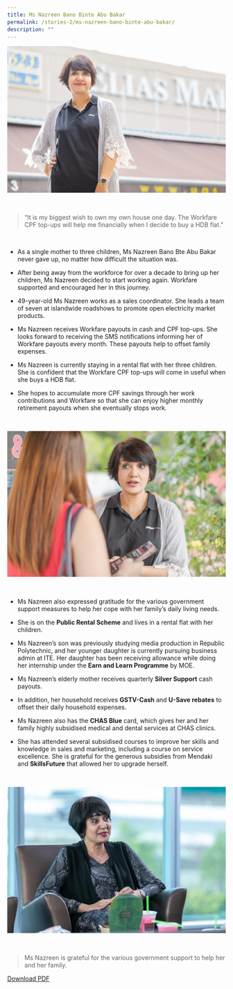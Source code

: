 ```yaml
---
title: Ms Nazreen Bano Binte Abu Bakar
permalink: /stories-2/ms-nazreen-bano-binte-abu-bakar/
description: ""
---
```


![Ms Nazreen Bano](/images/WIS%20Stories/STORIES7.jpg)

<br>

> “It is my biggest wish to own my own house one day. The Workfare CPF top-ups will help me financially when I decide to buy a HDB flat.”

<br>

*   As a single mother to three children, Ms Nazreen Bano Bte Abu Bakar never gave up, no matter how difficult the situation was.
  
*   After being away from the workforce for over a decade to bring up her children, Ms Nazreen decided to start working again. Workfare supported and encouraged her in this journey.
  
*   49-year-old Ms Nazreen works as a sales coordinator. She leads a team of seven at islandwide roadshows to promote open electricity market products.
  
*   Ms Nazreen receives Workfare payouts in cash and CPF top-ups. She looks forward to receiving the SMS notifications informing her of Workfare payouts every month. These payouts help to offset family expenses.
  
*   Ms Nazreen is currently staying in a rental flat with her three children. She is confident that the Workfare CPF top-ups will come in useful when she buys a HDB flat.
  
*   She hopes to accumulate more CPF savings through her work contributions and Workfare so that she can enjoy higher monthly retirement payouts when she eventually stops work.

<br>

![Ms Nazreen Bano](/images/WIS%20Stories/STORIES8.jpg)

<br>

*   Ms Nazreen also expressed gratitude for the various government support measures to help her cope with her family’s daily living needs.
  
*   She is on the **Public Rental Scheme** and lives in a rental flat with her children.
  
*   Ms Nazreen’s son was previously studying media production in Republic Polytechnic, and her younger daughter is currently pursuing business admin at ITE. Her daughter has been receiving allowance while doing her internship under the **Earn and Learn Programme** by MOE.
  
*   Ms Nazreen’s elderly mother receives quarterly **Silver Support** cash payouts.
  
*   In addition, her household receives **GSTV-Cash** and **U-Save rebates** to offset their daily household expenses.
  
*   Ms Nazreen also has the **CHAS Blue** card, which gives her and her family highly subsidised medical and dental services at CHAS clinics.
  
*   She has attended several subsidised courses to improve her skills and knowledge in sales and marketing, including a course on service excellence. She is grateful for the generous subsidies from Mendaki and **SkillsFuture** that allowed her to upgrade herself.

<br>

![Ms Nazreen Bano](/images/WIS%20Stories/STORIES9.jpg)

<br>

> Ms Nazreen is grateful for the various government support to help her and her family.

[Download PDF](/files/Stories%20%20-%20Ms%20Nazreen%20Bano%20Binte%20Abu%20Bakar.pdf)